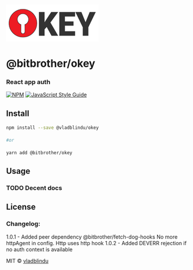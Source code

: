 ![okey logo](./_art/logo@0.5x.png)

# @bitbrother/okey

### React app auth


[![NPM](https://img.shields.io/npm/v/@vladblindu/okey.svg)](https://www.npmjs.com/package/@vladblindu/okey)
[![JavaScript Style Guide](https://img.shields.io/badge/code_style-standard-brightgreen.svg)](https://standardjs.com)

## Install

```bash
npm install --save @vladblindu/okey

#or

yarn add @bitbrother/okey
```

## Usage

### TODO Decent docs
## License
### Changelog:
1.0.1 - Added peer dependency @bitbrother/fetch-dog-hooks
        No more httpAgent in config. Http uses http hook
1.0.2 - Added DEVERR rejection if no auth context is available 

MIT © [vladblindu](https://github.com/vladblindu)


